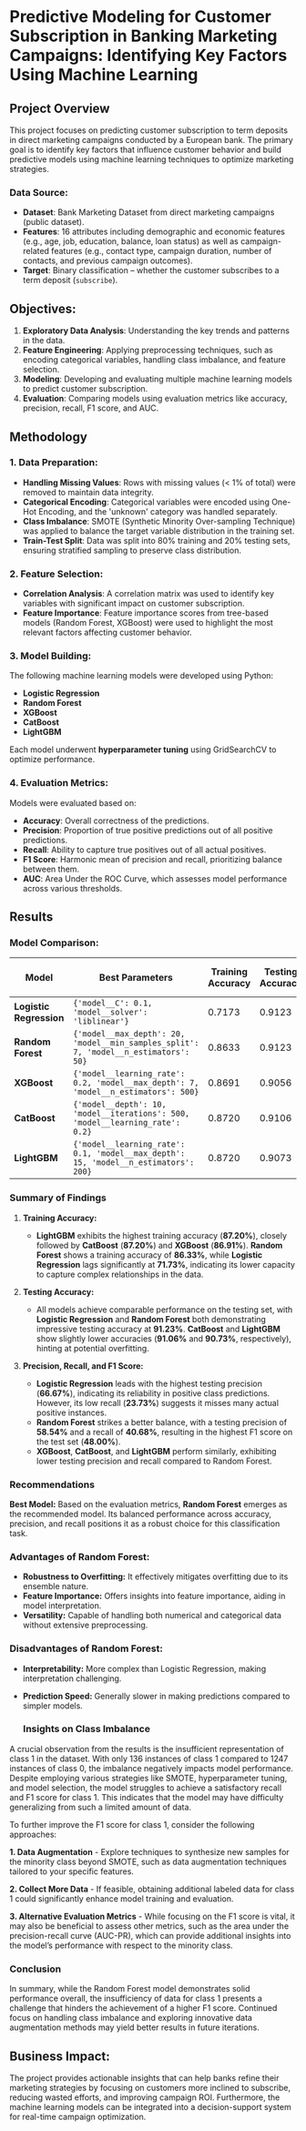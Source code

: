 # Predictive Modeling for Customer Subscription in Banking Marketing Campaigns: Identifying Key Factors Using Machine Learning

## Project Overview
This project focuses on predicting customer subscription to term deposits in direct marketing campaigns conducted by a European bank. The primary goal is to identify key factors that influence customer behavior and build predictive models using machine learning techniques to optimize marketing strategies.

### Data Source:
- **Dataset**: Bank Marketing Dataset from direct marketing campaigns (public dataset).
- **Features**: 16 attributes including demographic and economic features (e.g., age, job, education, balance, loan status) as well as campaign-related features (e.g., contact type, campaign duration, number of contacts, and previous campaign outcomes).
- **Target**: Binary classification – whether the customer subscribes to a term deposit (`subscribe`).

## Objectives:
1. **Exploratory Data Analysis**: Understanding the key trends and patterns in the data.
2. **Feature Engineering**: Applying preprocessing techniques, such as encoding categorical variables, handling class imbalance, and feature selection.
3. **Modeling**: Developing and evaluating multiple machine learning models to predict customer subscription.
4. **Evaluation**: Comparing models using evaluation metrics like accuracy, precision, recall, F1 score, and AUC.

## Methodology

### 1. Data Preparation:
- **Handling Missing Values**: Rows with missing values (< 1% of total) were removed to maintain data integrity.
- **Categorical Encoding**: Categorical variables were encoded using One-Hot Encoding, and the 'unknown' category was handled separately.
- **Class Imbalance**: SMOTE (Synthetic Minority Over-sampling Technique) was applied to balance the target variable distribution in the training set.
- **Train-Test Split**: Data was split into 80% training and 20% testing sets, ensuring stratified sampling to preserve class distribution.

### 2. Feature Selection:
- **Correlation Analysis**: A correlation matrix was used to identify key variables with significant impact on customer subscription.
- **Feature Importance**: Feature importance scores from tree-based models (Random Forest, XGBoost) were used to highlight the most relevant factors affecting customer behavior.

### 3. Model Building:
The following machine learning models were developed using Python:
- **Logistic Regression**
- **Random Forest**
- **XGBoost**
- **CatBoost**
- **LightGBM**

Each model underwent **hyperparameter tuning** using GridSearchCV to optimize performance.

### 4. Evaluation Metrics:
Models were evaluated based on:
- **Accuracy**: Overall correctness of the predictions.
- **Precision**: Proportion of true positive predictions out of all positive predictions.
- **Recall**: Ability to capture true positives out of all actual positives.
- **F1 Score**: Harmonic mean of precision and recall, prioritizing balance between them.
- **AUC**: Area Under the ROC Curve, which assesses model performance across various thresholds.

## Results

### Model Comparison:


| Model              | Best Parameters                                 | Training Accuracy | Testing Accuracy | Training Optimal Threshold | Testing Optimal Threshold | Training Precision | Testing Precision | Training Recall | Testing Recall | Training F1 Score | Testing F1 Score |
|--------------------|------------------------------------------------|-------------------|------------------|---------------------------|--------------------------|--------------------|-------------------|------------------|-----------------|--------------------|-------------------|
| **Logistic Regression** | `{'model__C': 0.1, 'model__solver': 'liblinear'}` | 0.7173            | 0.9123          | 0.5613                    | 0.8950                   | 0.6250             | 0.6667            | 0.2206           | 0.2373         | 0.3261             | 0.3500            |
| **Random Forest**   | `{'model__max_depth': 20, 'model__min_samples_split': 7, 'model__n_estimators': 50}` | 0.8633            | 0.9123          | 0.5615                    | 0.6946                   | 0.5223             | 0.5854            | 0.6029           | 0.4068         | 0.5597             | 0.4800            |
| **XGBoost**         | `{'model__learning_rate': 0.2, 'model__max_depth': 7, 'model__n_estimators': 500}` | 0.8691            | 0.9056          | 0.6762                    | 0.7101                   | 0.7263             | 0.5366            | 0.5074           | 0.3729         | 0.5974             | 0.4400            |
| **CatBoost**        | `{'model__depth': 10, 'model__iterations': 500, 'model__learning_rate': 0.2}` | 0.8720            | 0.9106          | 0.6684                    | 0.7529                   | 0.7447             | 0.5750            | 0.5147           | 0.3898         | 0.6087             | 0.4646            |
| **LightGBM**        | `{'model__learning_rate': 0.1, 'model__max_depth': 15, 'model__n_estimators': 200}` | 0.8720            | 0.9073          | 0.7555                    | 0.7555                   | 0.7500             | 0.5500            | 0.4853           | 0.3729         | 0.5893             | 0.4444            |

### Summary of Findings

1. **Training Accuracy:**
   - **LightGBM** exhibits the highest training accuracy (**87.20%**), closely followed by **CatBoost** (**87.20%**) and **XGBoost** (**86.91%**). **Random Forest** shows a training accuracy of **86.33%**, while **Logistic Regression** lags significantly at **71.73%**, indicating its lower capacity to capture complex relationships in the data.

2. **Testing Accuracy:**
   - All models achieve comparable performance on the testing set, with **Logistic Regression** and **Random Forest** both demonstrating impressive testing accuracy at **91.23%**. **CatBoost** and **LightGBM** show slightly lower accuracies (**91.06%** and **90.73%**, respectively), hinting at potential overfitting.

3. **Precision, Recall, and F1 Score:**
   - **Logistic Regression** leads with the highest testing precision (**66.67%**), indicating its reliability in positive class predictions. However, its low recall (**23.73%**) suggests it misses many actual positive instances.
   - **Random Forest** strikes a better balance, with a testing precision of **58.54%** and a recall of **40.68%**, resulting in the highest F1 score on the test set (**48.00%**).
   - **XGBoost**, **CatBoost**, and **LightGBM** perform similarly, exhibiting lower testing precision and recall compared to Random Forest.

### Recommendations

**Best Model:** Based on the evaluation metrics, **Random Forest** emerges as the recommended model. Its balanced performance across accuracy, precision, and recall positions it as a robust choice for this classification task.

### Advantages of Random Forest:
- **Robustness to Overfitting:** It effectively mitigates overfitting due to its ensemble nature.
- **Feature Importance:** Offers insights into feature importance, aiding in model interpretation.
- **Versatility:** Capable of handling both numerical and categorical data without extensive preprocessing.

### Disadvantages of Random Forest:
- **Interpretability:** More complex than Logistic Regression, making interpretation challenging.
- **Prediction Speed:** Generally slower in making predictions compared to simpler models.

  ### Insights on Class Imbalance

A crucial observation from the results is the insufficient representation of class 1 in the dataset. With only 136 instances of class 1 compared to 1247 instances of class 0, the imbalance negatively impacts model performance. Despite employing various strategies like SMOTE, hyperparameter tuning, and model selection, the model struggles to achieve a satisfactory recall and F1 score for class 1. This indicates that the model may have difficulty generalizing from such a limited amount of data.

To further improve the F1 score for class 1, consider the following approaches:

**1. Data Augmentation** - Explore techniques to synthesize new samples for the minority class beyond SMOTE, such as data augmentation techniques tailored to your specific features.

**2. Collect More Data** - If feasible, obtaining additional labeled data for class 1 could significantly enhance model training and evaluation.

**3. Alternative Evaluation Metrics** - While focusing on the F1 score is vital, it may also be beneficial to assess other metrics, such as the area under the precision-recall curve (AUC-PR), which can provide additional insights into the model’s performance with respect to the minority class.

### Conclusion
In summary, while the Random Forest model demonstrates solid performance overall, the insufficiency of data for class 1 presents a challenge that hinders the achievement of a higher F1 score. Continued focus on handling class imbalance and exploring innovative data augmentation methods may yield better results in future iterations.

## Business Impact:
The project provides actionable insights that can help banks refine their marketing strategies by focusing on customers more inclined to subscribe, reducing wasted efforts, and improving campaign ROI. Furthermore, the machine learning models can be integrated into a decision-support system for real-time campaign optimization.


